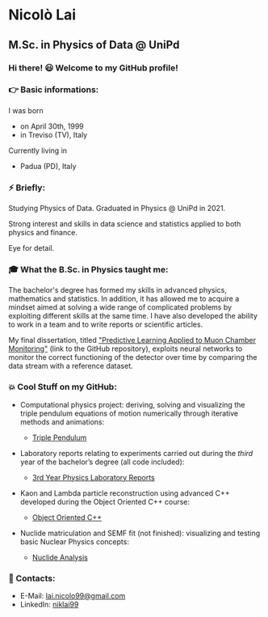 # Nicolò Lai 
## M.Sc. in Physics of Data @ UniPd

### Hi there! :smiley: Welcome to my GitHub profile!

### :point_right: Basic informations:
I was born
* on April 30th, 1999 
* in Treviso (TV), Italy

Currently living in 
* Padua (PD), Italy

### :zap: Briefly:

Studying Physics of Data. Graduated in Physics @ UniPd in 2021. 

Strong interest and skills in data science and statistics applied to both physics and finance.

Eye for detail.

### :mortar_board: What the B.Sc. in Physics taught me:

The bachelor's degree has formed my skills in advanced physics, mathematics and statistics. In addition, it has allowed
me to acquire a mindset aimed at solving a wide range of complicated problems by exploiting different skills at the same
time. I have also developed the ability to work in a team and to write reports or scientific articles.

My final dissertation, titled ["Predictive Learning Applied to Muon Chamber
Monitoring"](https://github.com/niklai99/PredictiveLearning_applied_to_MuonChamberMonitoring) (link to the GitHub
repository), exploits neural networks to monitor the correct functioning of the detector over time by comparing the data
stream with a reference dataset.

### :boom: Cool Stuff on my GitHub:

* Computational physics project: deriving, solving and visualizing the triple pendulum equations of motion numerically
  through iterative methods and animations:

    + [Triple Pendulum](https://github.com/niklai99/TriplePendulum)
  
* Laboratory reports relating to experiments carried out during the *third* year of the bachelor’s degree (all code included):

    + [3rd Year Physics Laboratory Reports](https://github.com/niklai99/physics_laboratory_2020_2021)
 
* Kaon and Lambda particle reconstruction using advanced C++ developed during the Object Oriented C++ course:

    + [Object Oriented C++](https://github.com/niklai99/Object-Oriented-Cpp)

* Nuclide matriculation and SEMF fit (not finished): visualizing and testing basic Nuclear Physics concepts:
    
    + [Nuclide Analysis](https://github.com/niklai99/nucl-matriculation)


### :email: Contacts:

* E-Mail: lai.nicolo99@gmail.com
* LinkedIn: [niklai99](https://www.linkedin.com/in/niklai99/)


